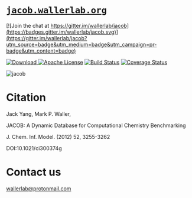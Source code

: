 # [`jacob.wallerlab.org`](http://jacob.wallerlab.org)

[![Join the chat at https://gitter.im/wallerlab/jacob](https://badges.gitter.im/wallerlab/jacob.svg)](https://gitter.im/wallerlab/jacob?utm_source=badge&utm_medium=badge&utm_campaign=pr-badge&utm_content=badge)

 [ ![Download](https://api.bintray.com/packages/wallerlab/releases/jacob/images/download.svg) ](https://bintray.com/wallerlab/releases/jacob/_latestVersion)
 [![Apache License](http://img.shields.io/badge/license-APACHE2-blue.svg)](https://www.apache.org/licenses/LICENSE-2.0.html)
[![Build Status](https://travis-ci.org/wallerlab/jacob.svg?branch=master)](https://travis-ci.org/wallerlab/jacob)
[![Coverage Status](https://coveralls.io/repos/github/wallerlab/jacob/badge.svg?branch=master)](https://coveralls.io/github/wallerlab/jacob?branch=master)

![jacob](https://cloud.githubusercontent.com/assets/13583117/17080812/1702cb34-5171-11e6-89a5-86db9e916f0e.jpg)


# Citation

Jack Yang, Mark P. Waller, 

JACOB: A Dynamic Database for Computational Chemistry Benchmarking 

J. Chem. Inf. Model. (2012) 52, 3255-3262 

DOI:10.1021/ci300374g

# Contact us

wallerlab@protonmail.com
